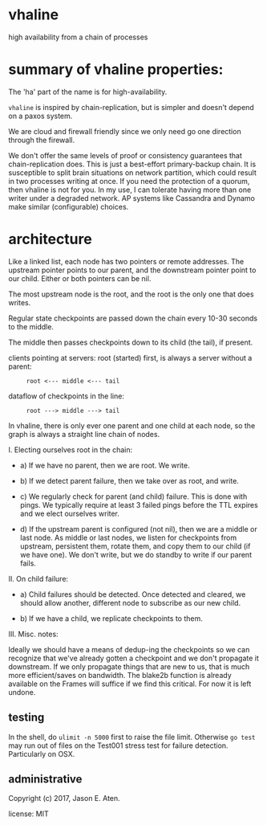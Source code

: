 # vhaline

high availability from a chain of processes

# summary of vhaline properties:

The 'ha' part of the name is for high-availability.

`vhaline` is inspired by chain-replication,
but is simpler and doesn't depend on a paxos system.

We are cloud and firewall friendly since we 
only need go one direction through the firewall.

We don't offer the same levels of proof or
consistency guarantees that chain-replication
does. This is just a best-effort primary-backup
chain. It is susceptible to split brain
situations on network partition, which could result in two
processes writing at once. If you need the
protection of a quorum, then vhaline is not
for you. In my use, I can tolerate having
more than one writer under a degraded network.
AP systems like Cassandra and Dynamo make
similar (configurable) choices.

# architecture

Like a linked list, each node has two pointers
or remote addresses. The
upstream pointer points to our parent, and
the downstream pointer point to our child.
Either or both pointers can be nil.

The most upstream node is the root, and the
root is the only one that does writes.

Regular state checkpoints are passed down
the chain every 10-30 seconds to the middle.

The middle then passes checkpoints down to
its child (the tail), if present.

clients pointing at servers: root (started) first,
is always a server without a parent:
~~~
     root <--- middle <--- tail
~~~

dataflow of checkpoints in the line:
~~~
     root ---> middle ---> tail
~~~

In vhaline, there is only ever
one parent and one child at each node, so the
graph is always a straight line chain of nodes.


I. Electing ourselves root in the chain:

* a) If we have no parent, then we are root. We write.

* b) If we detect parent failure, then we take over
     as root, and write.
     
* c) We regularly check for parent (and child) failure.
     This is done with pings. We typically require
     at least 3 failed pings before the TTL expires
     and we elect ourselves writer.

* d) If the upstream parent is configured (not nil),
     then we are a middle or last node. As middle or last
     nodes, we listen for checkpoints
     from upstream, persistent them, rotate them, and
     copy them to our child (if we have one). We
     don't write, but we do standby to write if our
     parent fails.

II. On child failure:

* a) Child failures should be detected. Once detected and cleared,
     we should allow another, different node to subscribe as our new child.
     
* b) If we have a child, we replicate checkpoints to them.

III. Misc. notes:

Ideally we should have a means of dedup-ing the checkpoints so we can
recognize that we've already gotten a checkpoint and
we don't propagate it downstream. If we only
propagate things that are new to us, that is much
more efficient/saves on bandwidth. The blake2b
function is already available on the Frames will suffice
if we find this critical. For now it is left undone.


testing
-------------

In the shell, do `ulimit -n 5000` first to raise the file limit. Otherwise `go test` may run out of files on the Test001 stress test for failure detection. Particularly on OSX.

administrative
--------------------

Copyright (c) 2017, Jason E. Aten.

license: MIT
